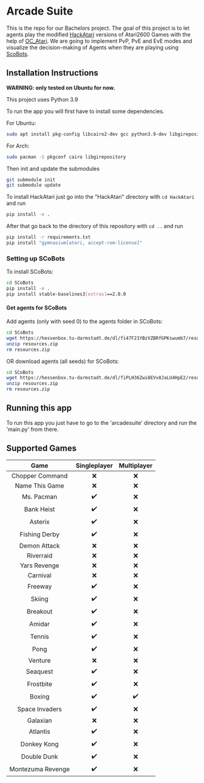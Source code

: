 # Arcade Suite
This is the repo for our Bachelors project.
The goal of this project is to let agents play the modified [HackAtari](https://github.com/k4ntz/HackAtari)
versions of Atari2600 Games with the help of [OC_Atari](https://github.com/k4ntz/OC_Atari).
We are going to implement PvP, PvE and EvE modes and visualize
the decision-making of Agents when they are playing using [ScoBots](https://github.com/k4ntz/SCoBots).

## Installation Instructions
**WARNING: only tested on Ubuntu for now.**

This project uses Python 3.9

To run the app you will first have to install some dependencies.

For Ubuntu:
````bash
sudo apt install pkg-config libcairo2-dev gcc python3.9-dev libgirepository1.0-dev
````

For Arch:
```bash
sudo pacman -S pkgconf cairo libgirepository
```

Then init and update the submodules
````bash
git submodule init
git submodule update
````

To install HackAtari just go into the "HackAtari" directory with ```cd HackAtari``` and run
````bash
pip install -e .
````

After that go back to the directory of this repository with ```cd ..``` and run
````bash
pip install -r requirements.txt
pip install "gymnasium[atari, accept-rom-license]"
````

### Setting up SCoBots
To install SCoBots:
````bash
cd SCoBots
pip install -e .
pip install stable-baselines3[extras]==2.0.0
````

#### Get agents for SCoBots
Add agents (only with seed 0) to the agents folder in SCoBots:
````bash
cd SCoBots
wget https://hessenbox.tu-darmstadt.de/dl/fi47F21YBzVZBRfGPKswumb7/resources_seed0.zip
unzip resources.zip
rm resources.zip
````
OR download agents (all seeds) for SCoBots:
````bash
cd SCoBots
wget https://hessenbox.tu-darmstadt.de/dl/fiPLH36Zwi8EVv8JaLU4HpE2/resources_all.zip
unzip resources.zip
rm resources.zip
````

## Running this app
To run this app you just have to go to the 'arcadesuite' directory and run the 'main.py' from there.


## Supported Games
| Game | Singleplayer |    Multiplayer     |
| :--: | :----------: |:------------------:|
| Chopper Command | :x: |        :x:         |
| Name This Game | :x: |        :x:         |
| Ms. Pacman | :heavy_check_mark: |        :x:         |
| Bank Heist | :heavy_check_mark: |        :x:         |
| Asterix | :heavy_check_mark: |        :x:         |
| Fishing Derby | :heavy_check_mark: |        :x:         |
| Demon Attack | :x: |        :x:         |
| Riverraid | :x: |        :x:         |
| Yars Revenge | :x: |        :x:         |
| Carnival | :x: |        :x:         |
| Freeway | :heavy_check_mark: |        :x:         |
| Skiing | :heavy_check_mark: |        :x:         |
| Breakout | :heavy_check_mark: |        :x:         |
| Amidar | :heavy_check_mark: |        :x:         | 
| Tennis | :heavy_check_mark: |        :x:         |
| Pong | :heavy_check_mark: |        :x:         |
| Venture | :x: |        :x:         |
| Seaquest | :heavy_check_mark: |        :x:         |
| Frostbite | :heavy_check_mark: |        :x:         |
| Boxing | :heavy_check_mark: | :heavy_check_mark: |
| Space Invaders | :heavy_check_mark: |        :x:         |
| Galaxian | :x: |        :x:         |
| Atlantis | :heavy_check_mark: |        :x:         |
| Donkey Kong | :heavy_check_mark: |        :x:         |
| Double Dunk | :heavy_check_mark: |        :x:         |
| Montezuma Revenge | :heavy_check_mark: |        :x:         |
